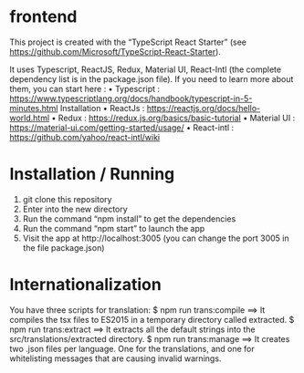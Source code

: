 # frontend
This project is created with the “TypeScript React Starter” (see  https://github.com/Microsoft/TypeScript-React-Starter).

It uses Typescript, ReactJS, Redux, Material UI, React-Intl (the complete dependency list is in the package.json file).
If you need to learn more about them, you can start here :
•	Typescript : https://www.typescriptlang.org/docs/handbook/typescript-in-5-minutes.html
Installation
•	ReactJs : https://reactjs.org/docs/hello-world.html
•	Redux : https://redux.js.org/basics/basic-tutorial
•	Material UI : https://material-ui.com/getting-started/usage/
•	React-intl : https://github.com/yahoo/react-intl/wiki

# Installation / Running
1.	git clone <repository-url> this repository
2.	Enter into the new directory
3.	Run the command “npm install” to get the dependencies
4.	Run the command “npm start” to launch the app
5.	Visit the app at http://localhost:3005 (you can change the port 3005 in the file package.json)

# Internationalization
You have three scripts for translation:
 $ npm run trans:compile 
    ==> It compiles the tsx files to ES2015 in a temporary directory called extracted.
 $ npm run trans:extract
    ==> It extracts all the default strings into the src/translations/extracted directory.
 $ npm run trans:manage
    ==> It creates two .json files per language. One for the translations, and one for whitelisting messages that are causing invalid warnings.
